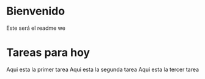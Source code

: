 # Bienvenido
Este será el readme we

# Tareas para hoy
Aqui esta la primer tarea
Aqui esta la segunda tarea
Aqui esta la tercer tarea
